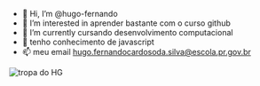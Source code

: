 - 👋 Hi, I’m @hugo-fernando
- 👀 I’m interested in  aprender  bastante com o curso github
- 🌱 I’m currently  cursando desenvolvimento computacional
- 💞️ tenho conhecimento de javascript
- 📫 meu email  hugo.fernandocardosoda.silva@escola.pr.gov.br
<!---
hugo-fernando/hugo-fernando is a ✨ special ✨ repository because its `README.md` (this file) appears on your GitHub profile.
You can click the Preview link to take a look at your changes.
--->
![tropa do HG](https://i.scdn.co/image/ab67616100005174a5c6b3cf95152d7c9c0d6ab5)
